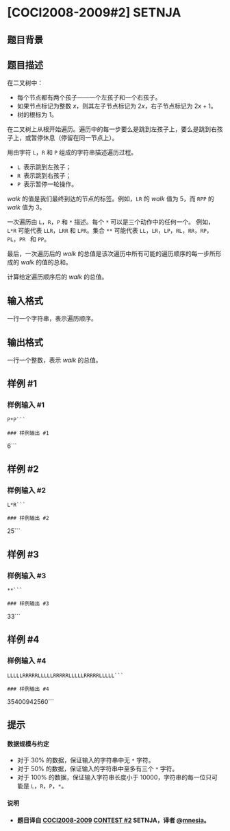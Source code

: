 # [COCI2008-2009#2] SETNJA

## 题目背景



## 题目描述

在二叉树中：

- 每个节点都有两个孩子——一个左孩子和一个右孩子。
- 如果节点标记为整数 $x$，则其左子节点标记为 $2x$，右子节点标记为 $2x+1$。
- 树的根标为 $1$。

在二叉树上从根开始遍历。遍历中的每一步要么是跳到左孩子上，要么是跳到右孩子上，或暂停休息（停留在同一节点上）。

用由字符 `L`，`R` 和 `P` 组成的字符串描述遍历过程。

- `L `表示跳到左孩子；
- `R `表示跳到右孩子；
- `P `表示暂停一轮操作。

$walk$ 的值是我们最终到达的节点的标签。例如，`LR` 的 $walk$ 值为 $5$，而 `RPP` 的 $walk$ 值为 $3$。

一次遍历由 `L`，`R`，`P` 和 `*` 描述。每个 `*` 可以是三个动作中的任何一个。  例如， `L*R` 可能代表 `LLR`，`LRR` 和 `LPR`。集合 `**` 可能代表 `LL`，`LR`，`LP`，`RL`，`RR`，`RP`，`PL`，`PR ` 和 `PP`。

最后，一次遍历后的 $walk$ 的总值是该次遍历中所有可能的遍历顺序的每一步所形成的 $walk$ 的值的总和。

计算给定遍历顺序后的 $walk$ 的总值。

## 输入格式

一行一个字符串，表示遍历顺序。

## 输出格式

一行一个整数，表示 $walk$ 的总值。

## 样例 #1

### 样例输入 #1
```
P*P```

### 样例输出 #1

```
6```

## 样例 #2

### 样例输入 #2
```
L*R```

### 样例输出 #2

```
25```

## 样例 #3

### 样例输入 #3
```
**```

### 样例输出 #3

```
33```

## 样例 #4

### 样例输入 #4
```
LLLLLRRRRRLLLLLRRRRRLLLLLRRRRRLLLLL```

### 样例输出 #4

```
35400942560```

## 提示

#### 数据规模与约定
- 对于 $30\%$ 的数据，保证输入的字符串中无 `*` 字符。
- 对于 $50\%$ 的数据，保证输入的字符串中至多有三个 `*` 字符。
- 对于 $100\%$ 的数据，保证输入字符串长度小于 $10000$，字符串的每一位只可能是 `L`，`R`，`P`，`*`。
#### 说明
- #### 题目译自 [COCI2008-2009](https://hsin.hr/coci/archive/2008_2009/) [CONTEST #2](https://hsin.hr/coci/archive/2008_2009/contest2_tasks.pdf) SETNJA，译者 @[mnesia](https://www.luogu.com.cn/user/115711)。
